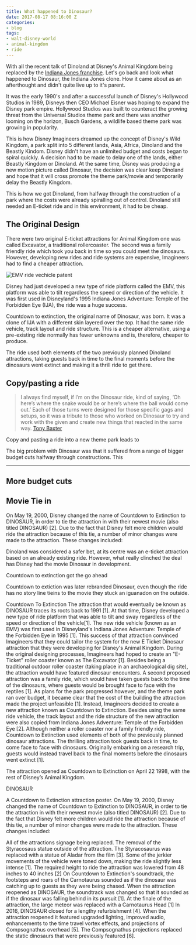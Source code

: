 ```yaml
---
title: What happened to Dinosaur?
date: 2017-08-17 08:16:00 Z
categories:
- blog
tags:
- walt-disney-world
- animal-kingdom
- ride
---
```


With all the recent talk of Dinoland at Disney's Animal Kingdom being replaced by the [Indiana Jones franchise](https://orlandoinformer.com/blog/indiana-jones-land-animal-kingdom). Let's go back and look what happened to Dinosaur, the Indiana Jones clone. How it came about as an afterthought and didn't quite live up to it's parent.

It was the early 1990's and after a successful launch of Disney's Hollywood Studios in 1989, Disneys then CEO Michael Eisner was hoping to expand the Disney park empire. Hollywood Studios was built to counteract the growing threat from the Universal Studios theme park and there was another looming on the horizon, Busch Gardens, a wildlife based theme park was growing in popularity.

This is how Disney Imagineers dreamed up the concept of Disney's Wild Kingdom, a park split into 5 different lands, Asia, Africa, Dinoland and the Beastly Kindom. Disney didn't have an unlimited budget and costs began to spiral quickly. A decision had to be made to delay one of the lands, either Beastly Kingdom or Dinoland. At the same time, Disney was producing a new motion picture called Dinosaur, the decision was clear keep Dinoland and hope that it will cross promote the theme park/movie and temporarily delay the Beastly Kingdom.

This is how we got Dinoland, from halfway through the construction of a park where the costs were already spiralling out of control. Dinoland still needed an E-ticket ride and in this environment, it had to be cheap.

## The Original Design

There were two original E-ticket attractions for Animal Kingdom one was called Excavator, a traditional rollercoaster. The second was a family friendly ride which took you back in time so you could meet the dinosaurs. However, developing new rides and ride systems are expensive, Imagineers had to find a cheaper attraction.

![EMV ride vechicle patent](/uploads/Screen%20Shot%202017-08-18%20at%2007.50.52.png)

Disney had just developed a new type of ride platform called the EMV, this platform was able to tilt regardless the speed or direction of the vehicle. It was first used in Disneyland's 1995 Indiana Jones Adventure: Temple of the Forbidden Eye (IJA), the ride was a huge success. 

Countdown to extinction, the original name of Dinosaur, was born. It was a clone of IJA with a different skin layered over the top. It had the same ride vehicle, track layout and ride structure. This is a cheaper alternative, using a pre-existing ride normally has fewer unknowns and is, therefore, cheaper to produce.

The ride used both elements of the two previously planned Dinoland attractions, taking guests back in time to the final moments before the dinosaurs went extinct and making it a thrill ride to get there.

## Copy/pasting a ride

>I always find myself, if I’m on the Dinosaur ride, kind of saying, ‘Oh here’s where the snake would be or here’s where the ball would come out.’ Each of those turns were designed for those specific gags and setups, so it was a tribute to those who worked on Dinosaur to try and work with the given and create new things that reacted in the same way.
> [Tony Baxter](http://blog.silive.com/goofy_about_disney/2012/04/the_tony_baxter_interview_part_4_does_the_long-time_disney_imagineer_have_a_favorite_among_his_many.html)

Copy and pasting a ride into a new theme park leads to 

The big problem with Dinosaur was that it suffered from a range of bigger budget cuts halfway through constructions. This

--------


## More budget cuts

## Movie Tie in

On May 19, 2000, Disney changed the name of Countdown to Extinction to DINOSAUR, in order to tie the attraction in with their newest movie (also titled DINOSAUR) [2]. Due to the fact that Disney felt more children would ride the attraction because of this tie, a number of minor changes were made to the attraction. These changes included:





Dinoland was considered a safer bet, at its centre was an e-ticket attraction based on an already existing ride. However, what really clinched the deal has Disney had the movie Dinosaur in development. 




Countdown to extinction got the go ahead

Countdown to extiction was later rebranded Dinosaur, even though the ride has no story line tieins to the movie they stuck an iguanadon on the outside. 



Countdown To Extinction
The attraction that would eventually be known as DINOSAUR traces its roots back to 1991 [1]. At that time, Disney developed a new type of ride platform that was able to tilt and sway regardless of the speed or direction of the vehicle[1]. The new ride vehicle (known as an EMV) was first used in Disneyland's Indiana Jones Adventure: Temple of the Forbidden Eye in 1995 [1]. This success of that attraction convinced Imagineers that they could tailor the system for the new E Ticket Dinosaur attraction that they were developing for Disney's Animal Kingdom. During the original designing processes, Imagineers had hoped to create an "E-Ticket" roller coaster known as The Excavator [1]. Besides being a traditional outdoor roller coaster (taking place in an archaeological dig site), the attraction would have featured dinosaur encounters. A second proposed attraction was a family ride, which would have taken guests back to the time of the dinosaurs, where guests would be brought face to face with the reptiles [1]. As plans for the park progressed however, and the theme park ran over budget, it became clear that the cost of the building the attraction made the project unfeasible [1]. Instead, Imagineers decided to create a new attraction known as Countdown to Extinction. Besides using the same ride vehicle, the track layout and the ride structure of the new attraction were also copied from Indiana Jones Adventure: Temple of the Forbidden Eye [2]. Although neither a roller coaster nor a family friendly ride, Countdown to Extinction used elements of both of the previously planned dinosaur attractions. The thrilling attraction took guests back in time, to come face to face with dinosaurs. Originally embarking on a research trip, guests would instead travel back to the final moments before the dinosaurs went extinct [1].

The attraction opened as Countdown to Extinction on April 22 1998, with the rest of Disney’s Animal Kingdom.

DINOSAUR

A Countdown to Extinction attraction poster.
On May 19, 2000, Disney changed the name of Countdown to Extinction to DINOSAUR, in order to tie the attraction in with their newest movie (also titled DINOSAUR) [2]. Due to the fact that Disney felt more children would ride the attraction because of this tie, a number of minor changes were made to the attraction. These changes included:

All of the attractions signage being replaced.
The removal of the Styracosaus statue outside of the attraction. The Styracosaurus was replaced with a statue of Aladar from the film [3].
Some of the jerkier movements of the vehicle were toned down, making the ride slightly less intense [1].
The required height to ride the attraction was lowered from 48 inches to 40 inches [2]
On Countdown to Extinction's soundtrack, the footsteps and roars of the Carnotaurus sounded as if the dinosaur was catching up to guests as they were being chased. When the attraction reopened as DINOSAUR, the soundtrack was changed so that it sounded as if the dinosaur was falling behind in its pursuit [1].
At the finale of the attraction, the large meteor was replaced with a Carnotaurus Head [1]
In 2016, DINOSAUR closed for a lengthy refurbishment [4]. When the attraction reopened it featured upgraded lighting, improved audio, enhancements to the time travel vortex effects, and projections of Compsognathus overhead [5]. The Compsognathus projections replaced the static dinosaurs that were previously featured [6].







 